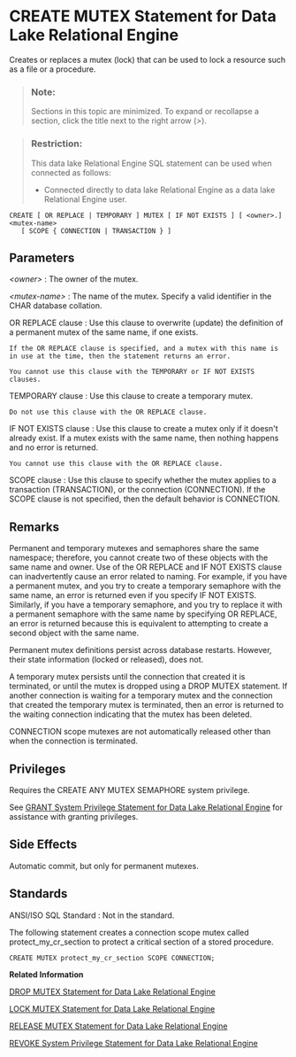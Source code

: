 <!-- loio816c2a336ce21014a279eb2f6d47cbb0 -->

# CREATE MUTEX Statement for Data Lake Relational Engine

Creates or replaces a mutex \(lock\) that can be used to lock a resource such as a file or a procedure.



> ### Note:  
> Sections in this topic are minimized. To expand or recollapse a section, click the title next to the right arrow \(*\>*\).



> ### Restriction:  
> This data lake Relational Engine SQL statement can be used when connected as follows:
> 
> -   Connected directly to data lake Relational Engine as a data lake Relational Engine user.



```
CREATE [ OR REPLACE | TEMPORARY ] MUTEX [ IF NOT EXISTS ] [ <owner>.]<mutex-name>
   [ SCOPE { CONNECTION | TRANSACTION } ] 

```



## Parameters

 *<owner\>*
 :   The owner of the mutex.

  *<mutex-name\>*
 :   The name of the mutex. Specify a valid identifier in the CHAR database collation.

  OR REPLACE clause
 :   Use this clause to overwrite \(update\) the definition of a permanent mutex of the same name, if one exists.

    If the OR REPLACE clause is specified, and a mutex with this name is in use at the time, then the statement returns an error.

    You cannot use this clause with the TEMPORARY or IF NOT EXISTS clauses.

  TEMPORARY clause
 :   Use this clause to create a temporary mutex.

    Do not use this clause with the OR REPLACE clause.

  IF NOT EXISTS clause
 :   Use this clause to create a mutex only if it doesn't already exist. If a mutex exists with the same name, then nothing happens and no error is returned.

    You cannot use this clause with the OR REPLACE clause.

  SCOPE clause
 :   Use this clause to specify whether the mutex applies to a transaction \(TRANSACTION\), or the connection \(CONNECTION\). If the SCOPE clause is not specified, then the default behavior is CONNECTION.

 

## Remarks

Permanent and temporary mutexes and semaphores share the same namespace; therefore, you cannot create two of these objects with the same name and owner. Use of the OR REPLACE and IF NOT EXISTS clause can inadvertently cause an error related to naming. For example, if you have a permanent mutex, and you try to create a temporary semaphore with the same name, an error is returned even if you specify IF NOT EXISTS. Similarly, if you have a temporary semaphore, and you try to replace it with a permanent semaphore with the same name by specifying OR REPLACE, an error is returned because this is equivalent to attempting to create a second object with the same name.

Permanent mutex definitions persist across database restarts. However, their state information \(locked or released\), does not.

A temporary mutex persists until the connection that created it is terminated, or until the mutex is dropped using a DROP MUTEX statement. If another connection is waiting for a temporary mutex and the connection that created the temporary mutex is terminated, then an error is returned to the waiting connection indicating that the mutex has been deleted.

CONNECTION scope mutexes are not automatically released other than when the connection is terminated.



<a name="loio816c2a336ce21014a279eb2f6d47cbb0__section_psl_wfz_m2b"/>

## Privileges

Requires the CREATE ANY MUTEX SEMAPHORE system privilege.

See [GRANT System Privilege Statement for Data Lake Relational Engine](grant-system-privilege-statement-for-data-lake-relational-engine-a3dfcb0.md) for assistance with granting privileges.



## Side Effects

Automatic commit, but only for permanent mutexes.



## Standards

 ANSI/ISO SQL Standard
 :   Not in the standard.

 

The following statement creates a connection scope mutex called protect\_my\_cr\_section to protect a critical section of a stored procedure.

```
CREATE MUTEX protect_my_cr_section SCOPE CONNECTION;
```

**Related Information**  


[DROP MUTEX Statement for Data Lake Relational Engine](drop-mutex-statement-for-data-lake-relational-engine-816e9ff.md "Drops the specified mutex.")

[LOCK MUTEX Statement for Data Lake Relational Engine](lock-mutex-statement-for-data-lake-relational-engine-8171b78.md "Locks a resource such as a file or system procedure using a predefined mutex.")

[RELEASE MUTEX Statement for Data Lake Relational Engine](release-mutex-statement-for-data-lake-relational-engine-8172a39.md "Releases the specified connection-scope mutex, if it is locked by the current connection.")

[REVOKE System Privilege Statement for Data Lake Relational Engine](revoke-system-privilege-statement-for-data-lake-relational-engine-a3eadda.md "Removes specific system privileges from specific users and the right to administer the privilege.")

